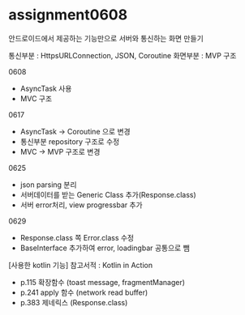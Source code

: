 # assignment0608
안드로이드에서 제공하는 기능만으로 서버와 통신하는 화면 만들기

통신부분 : HttpsURLConnection, JSON, Coroutine
화면부분 : MVP 구조


0608
- AsyncTask 사용
- MVC 구조

0617
- AsyncTask → Coroutine 으로 변경
- 통신부분 repository 구조로 수정
- MVC → MVP 구조로 변경

0625
- json parsing 분리
- 서버데이터를 받는 Generic Class 추가(Response.class)
- 서버 error처리, view progressbar 추가

0629
- Response.class 쪽 Error.class 수정
- BaseInterface 추가하여 error, loadingbar 공통으로 뺌


[사용한 kotlin 기능] 참고서적 : Kotlin in Action

- p.115 확장함수 (toast message, fragmentManager)
- p.241 apply 함수 (network read buffer)
- p.383 제네릭스 (Response.class)
